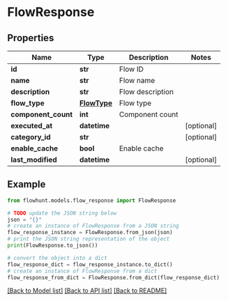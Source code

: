 # FlowResponse


## Properties

Name | Type | Description | Notes
------------ | ------------- | ------------- | -------------
**id** | **str** | Flow ID | 
**name** | **str** | Flow name | 
**description** | **str** | Flow description | 
**flow_type** | [**FlowType**](FlowType.md) | Flow type | 
**component_count** | **int** | Component count | 
**executed_at** | **datetime** |  | [optional] 
**category_id** | **str** |  | [optional] 
**enable_cache** | **bool** | Enable cache | 
**last_modified** | **datetime** |  | [optional] 

## Example

```python
from flowhunt.models.flow_response import FlowResponse

# TODO update the JSON string below
json = "{}"
# create an instance of FlowResponse from a JSON string
flow_response_instance = FlowResponse.from_json(json)
# print the JSON string representation of the object
print(FlowResponse.to_json())

# convert the object into a dict
flow_response_dict = flow_response_instance.to_dict()
# create an instance of FlowResponse from a dict
flow_response_from_dict = FlowResponse.from_dict(flow_response_dict)
```
[[Back to Model list]](../README.md#documentation-for-models) [[Back to API list]](../README.md#documentation-for-api-endpoints) [[Back to README]](../README.md)


